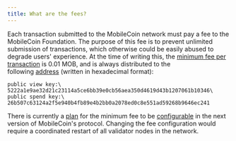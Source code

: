 ```yaml
---
title: What are the fees?
---
```


Each transaction submitted to the MobileCoin network must pay a fee to the MobileCoin Foundation. The purpose of this fee is to prevent unlimited submission of transactions, which otherwise could be easily abused to degrade users' experience. At the time of writing this, the [minimum fee per transaction](https://github.com/mobilecoinfoundation/mobilecoin/blob/acd72e66832c1aa18dc630bcab610c11978af0dd/transaction/core/src/constants.rs) is 0.01 MOB, and is always distributed to the following [address](https://github.com/mobilecoinfoundation/mobilecoin/blob/master/consensus/enclave/impl/build.rs) (written in hexadecimal format):

`public view key:\
5222a1e9ae32d21c23114a5ce6bb39e0cb56aea350d4619d43b1207061b10346\
public spend key:\
26b507c63124a2f5e940b4fb89e4b2bb0a2078ed0c8e551ad59268b9646ec241`

There is currently a [plan](https://github.com/mobilecoinfoundation/mobilecoin/pull/809) for the minimum fee to be [configurable](https://github.com/mobilecoinfoundation/rfcs/pull/1) in the next version of MobileCoin's protocol. Changing the fee configuration would require a coordinated restart of all validator nodes in the network.
